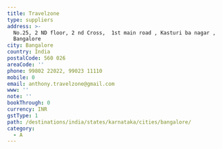 ```yaml
---
title: Travelzone
type: suppliers
address: >-
  No.25, 2 ND floor, 2 nd Cross,  1st main road , Kasturi ba nagar , 
  Bangalore  
city: Bangalore
country: India
postalCode: 560 026
areaCode: ''
phone: 99802 22022, 99023 11110
mobile: 0
email: anthony.travelzone@gmail.com
www: ''
note: ''
bookThrough: 0
currency: INR
gstType: 1
path: /destinations/india/states/karnataka/cities/bangalore/
category:
  - A
---
```


